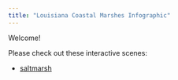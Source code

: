 ```yaml
---
title: "Louisiana Coastal Marshes Infographic"
---
```


Welcome!

Please check out these interactive scenes:

- [saltmarsh](saltmarsh.html)

